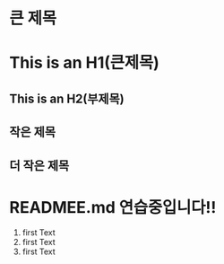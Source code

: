 # 큰 제목
This is an H1(큰제목)
=====
This is an H2(부제목)
---
## 작은 제목
## 더 작은 제목 
READMEE.md 연습중입니다!!
===
1. first Text
2. first Text
3. first Text